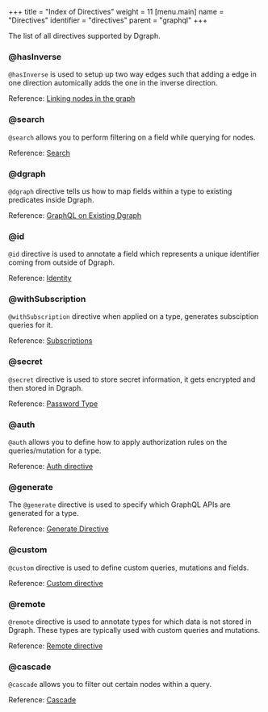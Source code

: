 +++
title = "Index of Directives"
weight = 11
[menu.main]
  name = "Directives"
  identifier = "directives"
  parent = "graphql"
+++

The list of all directives supported by Dgraph.

### @hasInverse

`@hasInverse` is used to setup up two way edges such that adding a edge in
one direction automically adds the one in the inverse direction.

Reference: [Linking nodes in the graph](/graphql/schema/graph-links)

### @search

`@search` allows you to perform filtering on a field while querying for nodes.

Reference: [Search](/graphql/schema/search)

### @dgraph

`@dgraph` directive tells us how to map fields within a type to existing predicates inside Dgraph.

Reference: [GraphQL on Existing Dgraph](/graphql/dgraph/)


### @id

`@id` directive is used to annotate a field which represents a unique identifier coming from outside
 of Dgraph.

Reference: [Identity](/graphql/schema/ids)

### @withSubscription

`@withSubscription` directive when applied on a type, generates subsciption queries for it.

Reference: [Subscriptions](/graphql/subscriptions)

### @secret

`@secret` directive is used to store secret information, it gets encrypted and then stored in Dgraph.

Reference: [Password Type](/graphql/schema/types/#password-type)

### @auth

`@auth` allows you to define how to apply authorization rules on the queries/mutation for a type.

Reference: [Auth directive](/graphql/authorization/directive)

### @generate

The `@generate` directive is used to specify which GraphQL APIs are generated for a type.

Reference: [Generate Directive](/graphql/schema/generate)

### @custom

`@custom` directive is used to define custom queries, mutations and fields.

Reference: [Custom directive](/graphql/custom/directive)

### @remote

`@remote` directive is used to annotate types for which data is not stored in Dgraph. These types
are typically used with custom queries and mutations.

Reference: [Remote directive](/graphql/custom/directive)

### @cascade

`@cascade` allows you to filter out certain nodes within a query.

Reference: [Cascade](/graphql/queries/cascade)
